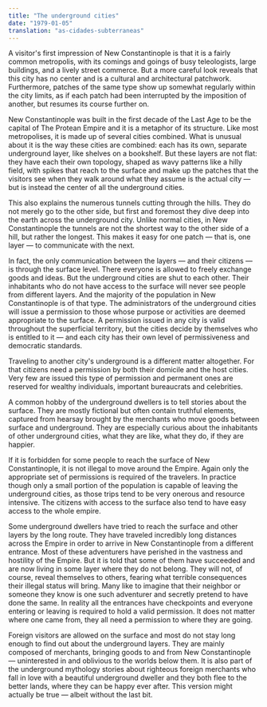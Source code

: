 ```yaml
---
title: "The underground cities"
date: "1979-01-05"
translation: "as-cidades-subterraneas"
---
```


A visitor's first impression of New Constantinople is that it is a fairly common metropolis, with its comings and goings of busy teleologists, large buildings, and a lively street commerce. But a more careful look reveals that this city has no center and is a cultural and architectural patchwork. Furthermore, patches of the same type show up somewhat regularly within the city limits, as if each patch had been interrupted by the imposition of another, but resumes its course further on.

New Constantinople was built in the first decade of the Last Age to be the capital of The Protean Empire and it is a metaphor of its structure. Like most metropolises, it is made up of several cities combined. What is unusual about it is the way these cities are combined: each has its own, separate underground layer, like shelves on a bookshelf. But these layers are not flat: they have each their own topology, shaped as wavy patterns like a hilly field, with spikes that reach to the surface and make up the patches that the visitors see when they walk around what they assume is the actual city — but is instead the center of all the underground cities.

This also explains the numerous tunnels cutting through the hills. They do not merely go to the other side, but first and foremost they dive deep into the earth across the underground city. Unlike normal cities, in New Constantinople the tunnels are not the shortest way to the other side of a hill, but rather the longest. This makes it easy for one patch — that is, one layer — to communicate with the next.

In fact, the only communication between the layers — and their citizens — is through the surface level. There everyone is allowed to freely exchange goods and ideas. But the underground cities are shut to each other. Their inhabitants who do not have access to the surface will never see people from different layers. And the majority of the population in New Constantinople is of that type. The administrators of the underground cities will issue a permission to those whose purpose or activities are deemed appropriate to the surface. A permission issued in any city is valid throughout the superficial territory, but the cities decide by themselves who is entitled to it — and each city has their own level of permissiveness and democratic standards.

Traveling to another city's underground is a different matter altogether. For that citizens need a permission by both their domicile and the host cities. Very few are issued this type of permission and permanent ones are reserved for wealthy individuals, important bureaucrats and celebrities.

A common hobby of the underground dwellers is to tell stories about the surface. They are mostly fictional but often contain truthful elements, captured from hearsay brought by the merchants who move goods between surface and underground. They are especially curious about the inhabitants of other underground cities, what they are like, what they do, if they are happier.

If it is forbidden for some people to reach the surface of New Constantinople, it is not illegal to move around the Empire. Again only the appropriate set of permissions is required of the travelers. In practice though only a small portion of the population is capable of leaving the underground cities, as those trips tend to be very onerous and resource intensive. The citizens with access to the surface also tend to have easy access to the whole empire.

Some underground dwellers have tried to reach the surface and other layers by the long route. They have traveled incredibly long distances across the Empire in order to arrive in New Constantinople from a different entrance. Most of these adventurers have perished in the vastness and hostility of the Empire. But it is told that some of them have succeeded and are now living in some layer where they do not belong. They will not, of course, reveal themselves to others, fearing what terrible consequences their illegal status will bring. Many like to imagine that their neighbor or someone they know is one such adventurer and secretly pretend to have done the same. In reality all the entrances have checkpoints and everyone entering or leaving is required to hold a valid permission. It does not matter where one came from, they all need a permission to where they are going.

Foreign visitors are allowed on the surface and most do not stay long enough to find out about the underground layers. They are mainly composed of merchants, bringing goods to and from New Constantinople — uninterested in and oblivious to the worlds below them. It is also part of the underground mythology stories about righteous foreign merchants who fall in love with a beautiful underground dweller and they both flee to the better lands, where they can be happy ever after. This version might actually be true — albeit without the last bit.
